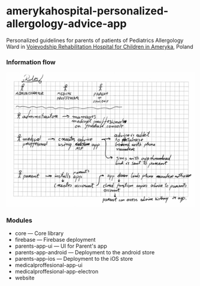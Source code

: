 # amerykahospital-personalized-allergology-advice-app
Personalized guidelines for parents of patients of Pediatrics Allergology Ward in [Voievodship Rehabilitation Hospital for Children in Ameryka](https://www.ameryka.com.pl/), Poland



### Information flow

![Information flow](./docs/information-flow.jpg)


### Modules

- core — Core library
- firebase — Firebase deployment
- parents-app-ui — UI for Parent's app
- parents-app-android — Deployment to the android store
- parents-app-ios —  Deployment to the iOS store
- medicalproffesional-app-ui
- medicalproffesional-app-electron
- website

